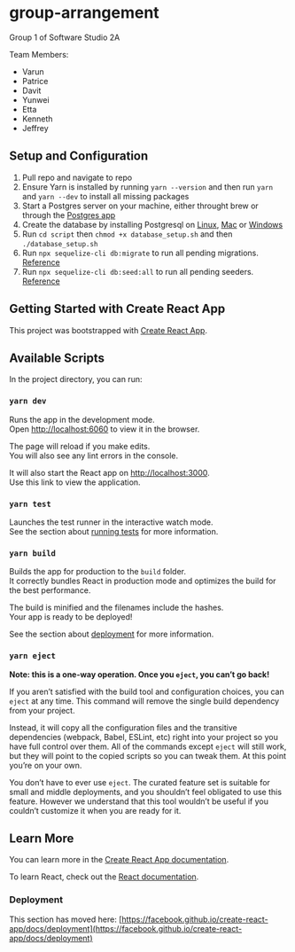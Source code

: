 # group-arrangement
Group 1 of Software Studio 2A

Team Members:
- Varun
- Patrice
- Davit
- Yunwei
- Etta
- Kenneth
- Jeffrey

## Setup and Configuration

1) Pull repo and navigate to repo
2) Ensure Yarn is installed by running `yarn --version` and then run `yarn` and `yarn --dev` to install all missing packages
3) Start a Postgres server on your machine, either throught brew or through the [Postgres app](https://postgresapp.com/)
4) Create the database by installing Postgresql on [Linux](https://gist.github.com/dhbradshaw/e51107baa7d13522256a2d4afddcee92), [Mac](https://postgresapp.com/) or [Windows](https://www.postgresql.org/download/windows/)
5) Run `cd script` then `chmod +x database_setup.sh` and then `./database_setup.sh`
6) Run `npx sequelize-cli db:migrate` to run all pending migrations. [Reference](https://sequelize.org/master/manual/migrations.html)
7) Run `npx sequelize-cli db:seed:all` to run all pending seeders. [Reference](https://sequelize.org/master/manual/migrations.html)

## Getting Started with Create React App

This project was bootstrapped with [Create React App](https://github.com/facebook/create-react-app).

## Available Scripts

In the project directory, you can run:

### `yarn dev`

Runs the app in the development mode.\
Open [http://localhost:6060](http://localhost:6060) to view it in the browser.

The page will reload if you make edits.\
You will also see any lint errors in the console.

It will also start the React app on [http://localhost:3000](http://localhost:3000). \
Use this link to view the application.

### `yarn test`

Launches the test runner in the interactive watch mode.\
See the section about [running tests](https://facebook.github.io/create-react-app/docs/running-tests) for more information.

### `yarn build`

Builds the app for production to the `build` folder.\
It correctly bundles React in production mode and optimizes the build for the best performance.

The build is minified and the filenames include the hashes.\
Your app is ready to be deployed!

See the section about [deployment](https://facebook.github.io/create-react-app/docs/deployment) for more information.

### `yarn eject`

**Note: this is a one-way operation. Once you `eject`, you can’t go back!**

If you aren’t satisfied with the build tool and configuration choices, you can `eject` at any time. This command will remove the single build dependency from your project.

Instead, it will copy all the configuration files and the transitive dependencies (webpack, Babel, ESLint, etc) right into your project so you have full control over them. All of the commands except `eject` will still work, but they will point to the copied scripts so you can tweak them. At this point you’re on your own.

You don’t have to ever use `eject`. The curated feature set is suitable for small and middle deployments, and you shouldn’t feel obligated to use this feature. However we understand that this tool wouldn’t be useful if you couldn’t customize it when you are ready for it.

## Learn More

You can learn more in the [Create React App documentation](https://facebook.github.io/create-react-app/docs/getting-started).

To learn React, check out the [React documentation](https://reactjs.org/).

### Deployment

This section has moved here: [https://facebook.github.io/create-react-app/docs/deployment](https://facebook.github.io/create-react-app/docs/deployment)

